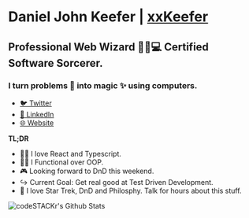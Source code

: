 # Daniel John Keefer | [xxKeefer][website]

## Professional Web Wizard 🧙‍♂️💻 Certified Software Sorcerer.

### I turn problems 🤯 into magic ✨ using computers.

- [🐦 Twitter](https://twitter.com/xxKeefer)
- [📑 LinkedIn](https://www.linkedin.com/in/xxkeefer/)
- [🌐 Website](https://www.keefer.au)


**TL;DR**

- 🧙‍♂️ I love React and Typescript.
- 🧑‍💻 I Functional over OOP.
- 🎮 Looking forward to DnD this weekend.
- ↪️ Current Goal: Get real good at Test Driven Development.
- 🚀 I love Star Trek, DnD and Philosphy. Talk for hours about this stuff.

<!--START_SECTION:waka-->
<!--END_SECTION:waka-->

 <img align="left" alt="codeSTACKr's Github Stats" src="https://github-readme-stats-git-master.xxkeefer.vercel.app/api?username=xxKeefer&show_icons=true&hide_border=true" />

[website]: https://www.keefer.au
